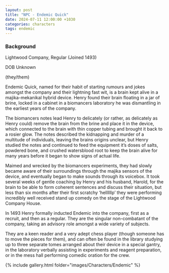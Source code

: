 ```yaml
---
layout: post
title: "NPC - Endemic Quick"
date: 2024-07-11 12:00:00 +1030
categories: characters
tags: endemic
---
```

### Background
Lightwood Company, Regular (Joined 1493)

DOB Unknown

(they/them)




Endemic Quick, named for their habit of starting rumours and jokes amongst the company and their lightning fast wit, is a brain kept alive in a majika-mekanikal hybrid device. Henry found their brain floating in a jar of brine, locked in a cabinet in a biomancers laboratory he was dismantling in the earliest years of the company.

The biomancers notes lead Henry to delicately (or rather, as delicately as Henry could) remove the brain from the brine and place it in the device, which connected to the brain with thin copper tubing and brought it back to a rosier glow. The notes described the kidnapping and murder of a multitude of individuals, leaving the brains origins unclear, but Henry studied the notes and continued to feed the equipment it’s doses of salts, powdered bone, and crushed watersblood root to keep the brain alive for many years before it began to show signs of actual life.

Maimed and wrecked by the biomancers experiments, they had slowly became aware of their surroundings through the majika sensors of the device, and eventually began to make sounds through its voicebox. It took several weeks of gentle coaching by Henry and his husband, Harold, for the brain to be able to form coherent sentences and discuss their situation, but less than six months after their first scratchy ‘hellllllp’ they were performing incredibly well received stand up comedy on the stage of the Lightwood Company House.

In 1493 Henry formally inducted Endemic into the company, first as a recruit, and then as a regular. They are the singular non-combatant of the company, taking an advisory role amongst a wide variety of subjects.

They are a keen reader and a very adept chess player (though someone has to move the pieces for them), and can often be found in the library studying up to three separate tomes arranged about their device in a special gantry, in the laboratory verbally assisting in experiments and reagent preparation, or in the mess hall performing comedic oration for the crew.

{% include gallery.html folder="images/Characters/Endemic" %}